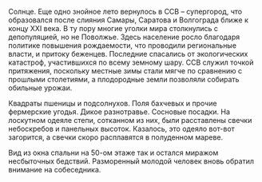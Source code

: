 Солнце. Еще одно знойное лето вернулось в ССВ – супергород, что образовался после слияния Самары, Саратова и Волгограда ближе к концу XXI века. В ту пору многие уголки мира столкнулись с депопуляцией, но не Поволжье. Здесь население росло благодаря политике повышения рождаемости, что проводили региональные власти, и притоку беженцев. Последние спасались от экологических катастроф, участившихся по всему земному шару. ССВ служил точкой притяжения, поскольку местные зимы стали мягче по сравнению с прошлыми столетиями, а плодородные земли позволяли собирать обильные урожаи.

Квадраты пшеницы и подсолнухов. Поля бахчевых и прочие фермерские угодья. Дикое разнотравье. Сосновые посадки. На лоскутном одеяле степи, сотканном из них, были расставлены свечки небоскребов и панельных высоток. Казалось, это одеяло вот-вот загорится, а свечки скоро расплавятся в полуденном мареве.

Вид из окна спальни на 50-ом этаже так и остался миражом несбыточных бедствий. Разморенный молодой человек вновь обратил внимание на собеседника.